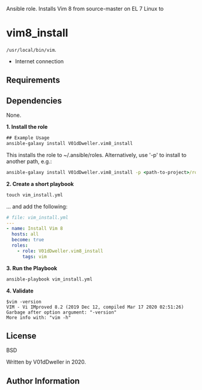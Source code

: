 Ansible role. Installs Vim 8 from source-master on EL 7 Linux to
# vim8_install
`/usr/local/bin/vim`.

- Internet connection
## Requirements

Dependencies
------------
None.

**1. Install the role**
```cmd
## Example Usage
ansible-galaxy install V01dDweller.vim8_install
```

This installs the role to ~/.ansible/roles. Alternatively, use '-p' to install
to another path, e.g.:

```cmd
ansible-galaxy install V01dDweller.vim8_install -p <path-to-project>/roles
```

**2. Create a short playbook**
```cmd
touch vim_install.yml
```
... and add the following:

```yaml
# file: vim_install.yml
---
- name: Install Vim 8
  hosts: all
  become: true
  roles:
    - role: V01dDweller.vim8_install
      tags: vim
```

**3. Run the Playbook**

```cmd
ansible-playbook vim_install.yml
```

**4. Validate**

```
$vim -version
VIM - Vi IMproved 8.2 (2019 Dec 12, compiled Mar 17 2020 02:51:26)
Garbage after option argument: "-version"
More info with: "vim -h"
```

## License
BSD

Written by V01dDweller in 2020.
## Author Information

